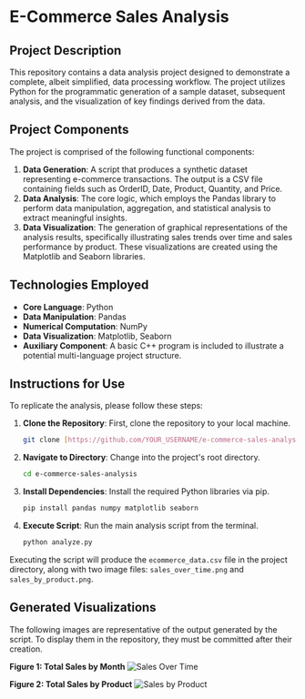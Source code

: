 # E-Commerce Sales Analysis

## Project Description

This repository contains a data analysis project designed to demonstrate a complete, albeit simplified, data processing workflow. The project utilizes Python for the programmatic generation of a sample dataset, subsequent analysis, and the visualization of key findings derived from the data.

## Project Components

The project is comprised of the following functional components:

1.  **Data Generation**: A script that produces a synthetic dataset representing e-commerce transactions. The output is a CSV file containing fields such as OrderID, Date, Product, Quantity, and Price.
2.  **Data Analysis**: The core logic, which employs the Pandas library to perform data manipulation, aggregation, and statistical analysis to extract meaningful insights.
3.  **Data Visualization**: The generation of graphical representations of the analysis results, specifically illustrating sales trends over time and sales performance by product. These visualizations are created using the Matplotlib and Seaborn libraries.

## Technologies Employed

* **Core Language**: Python
* **Data Manipulation**: Pandas
* **Numerical Computation**: NumPy
* **Data Visualization**: Matplotlib, Seaborn
* **Auxiliary Component**: A basic C++ program is included to illustrate a potential multi-language project structure.

## Instructions for Use

To replicate the analysis, please follow these steps:

1.  **Clone the Repository**: First, clone the repository to your local machine.
    ```bash
    git clone [https://github.com/YOUR_USERNAME/e-commerce-sales-analysis.git](https://github.com/YOUR_USERNAME/e-commerce-sales-analysis.git)
    ```
2.  **Navigate to Directory**: Change into the project's root directory.
    ```bash
    cd e-commerce-sales-analysis
    ```
3.  **Install Dependencies**: Install the required Python libraries via pip.
    ```bash
    pip install pandas numpy matplotlib seaborn
    ```
4.  **Execute Script**: Run the main analysis script from the terminal.
    ```bash
    python analyze.py
    ```

Executing the script will produce the `ecommerce_data.csv` file in the project directory, along with two image files: `sales_over_time.png` and `sales_by_product.png`.

## Generated Visualizations

The following images are representative of the output generated by the script. To display them in the repository, they must be committed after their creation.

**Figure 1: Total Sales by Month**
![Sales Over Time](sales_over_time.png)

**Figure 2: Total Sales by Product**
![Sales by Product](sales_by_product.png)
